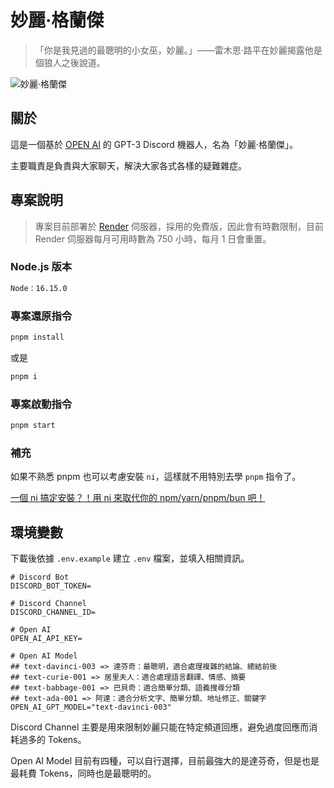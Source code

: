 # 妙麗·格蘭傑

> 「你是我見過的最聰明的小女巫，妙麗。」——雷木思·路平在妙麗揭露他是個狼人之後說道。

![妙麗·格蘭傑](https://i.imgur.com/7Iot9e0.png)

## 關於

這是一個基於 [OPEN AI](https://openai.com/) 的 GPT-3 Discord 機器人，名為「妙麗·格蘭傑」。

主要職責是負責與大家聊天，解決大家各式各樣的疑難雜症。

## 專案說明

> 專案目前部署於 [Render](https://render.com) 伺服器，採用的免費版，因此會有時數限制，目前 Render 伺服器每月可用時數為 750 小時，每月 1 日會重置。

### Node.js 版本

```bash
Node：16.15.0
```

### 專案還原指令

```bash
pnpm install
```

或是

```bash
pnpm i
```

### 專案啟動指令

```bash
pnpm start
```

### 補充

如果不熟悉 pnpm 也可以考慮安裝 `ni`，這樣就不用特別去學 `pnpm` 指令了。

[一個 ni 搞定安裝？！用 ni 來取代你的 npm/yarn/pnpm/bun 吧！](https://israynotarray.com/nodejs/20221127/2847196536/)

## 環境變數

下載後依據 `.env.example` 建立 `.env` 檔案，並填入相關資訊。

```env
# Discord Bot
DISCORD_BOT_TOKEN=

# Discord Channel
DISCORD_CHANNEL_ID=

# Open AI
OPEN_AI_API_KEY=

# Open AI Model
## text-davinci-003 => 達芬奇：最聰明，適合處理複雜的結論、總結前後
## text-curie-001 => 居里夫人：適合處理語言翻譯、情感、摘要
## text-babbage-001 => 巴貝奇：適合簡單分類、語義搜尋分類 
## text-ada-001 => 阿達：適合分析文字、簡單分類、地址修正、關鍵字
OPEN_AI_GPT_MODEL="text-davinci-003"
```

Discord Channel 主要是用來限制妙麗只能在特定頻道回應，避免過度回應而消耗過多的 Tokens。

Open AI Model 目前有四種，可以自行選擇，目前最強大的是達芬奇，但是也是最耗費 Tokens，同時也是最聰明的。
